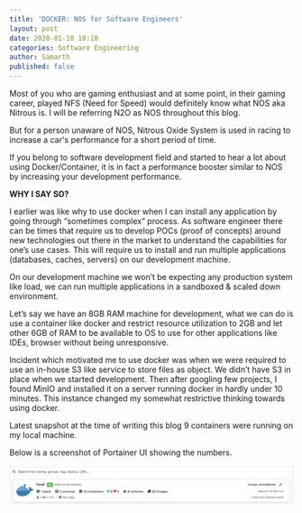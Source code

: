 ```yaml
---
title: 'DOCKER: NOS for Software Engineers'
layout: post
date: 2020-01-10 10:10
categories: Software Engineering
author: Samarth
published: false
---
```


Most of you who are gaming enthusiast and at some point, in their gaming career, played NFS (Need for Speed) would definitely know what NOS aka Nitrous is. I will be referring N2O as NOS throughout this blog.

But for a person unaware of NOS, Nitrous Oxide System is used in racing to increase a car's performance for a short period of time.

If you belong to software development field and started to hear a lot about using Docker/Container, it is in fact a performance booster similar to NOS by increasing your development performance.


**WHY I SAY SO?**



I earlier was like why to use docker when I can install any application by going through “sometimes complex” process. As software engineer there can be times that require us to develop POCs (proof of concepts) around new technologies out there in the market to understand the capabilities for one’s use cases. This will require us to install and run multiple applications (databases, caches, servers) on our development machine. 

On our development machine we won’t be expecting any production system like load, we can run multiple applications in a sandboxed & scaled down environment. 

Let’s say we have an 8GB RAM machine for development, what we can do is use a container like docker and restrict resource utilization to 2GB and let other 6GB of RAM to be available to OS to use for other applications like IDEs, browser without being unresponsive.

Incident which motivated me to use docker was when we were required to use an in-house S3 like service to store files as object. We didn’t have S3 in place when we started development. Then after googling few projects, I found MinIO and installed it on a server running docker in hardly under 10 minutes. This instance changed my somewhat restrictive thinking towards using docker. 

Latest snapshot at the time of writing this blog 9 containers were running on my local machine.

Below is a screenshot of Portainer UI showing the numbers.

![Containers in Running](/assets/running_containers.png)